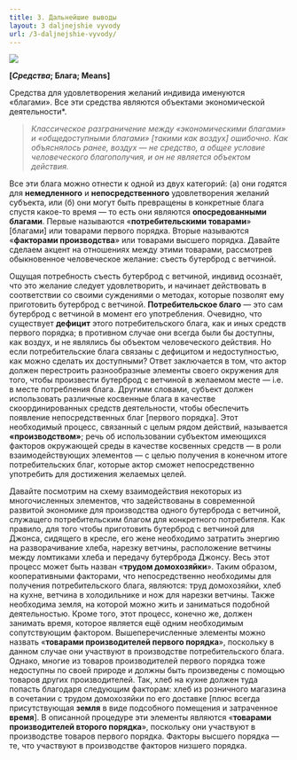 ```yaml
---
title: 3. Дальнейшие выводы
layout: 3 daljnejshie vyvody
url: /3-daljnejshie-vyvody/
---
```


![](/img/books/man-economy-and-state/oboi.png "")

**[*Средства*; Блага; Means]**

Средства для удовлетворения желаний индивида именуются «благами». Все эти средства являются объектами экономической деятельности*.

>*Классическое разграничение между «экономическими благами» и «общедоступными благами» [такими как воздух] ошибочно. Как объяснялось ранее, воздух — не средство, а общее условие человеческого благополучия, и он не является объектом действия.*

Все эти блага можно отнести к одной из двух категорий: (а) они годятся для **немедленного** и **непосредственного** удовлетворения желаний субъекта, или (б) они могут быть превращены в конкретные блага спустя какое-то время — то есть они являются **опосредованными благами**. Первые называются «**потребительскими товарами**» [благами] или товарами первого порядка. Вторые называются «**факторами производства**» или товарами высшего порядка. Давайте сделаем акцент на отношениях между этими товарами, рассмотрев обыкновенное человеческое желание: съесть бутерброд с ветчиной.

Ощущая потребность съесть бутерброд с ветчиной, индивид осознаёт, что это желание следует удовлетворить, и начинает действовать в соответствии со своими суждениями о методах, которые позволят ему приготовить бутерброд с ветчиной. **Потребительское благо** — это сам бутерброд с ветчиной в момент его употребления. Очевидно, что существует **дефицит** этого потребительского блага, как и иных средств первого порядка; в противном случае они всегда были бы доступны, как воздух, и не являлись бы объектом человеческого действия. Но если потребительские блага связаны с дефицитом и недоступностью, как можно сделать их доступными? Ответ заключается в том, что актор должен перестроить разнообразные элементы своего окружения для того, чтобы произвести бутерброд с ветчиной в желаемом месте — i.e. в месте потребления блага. Другими словами, субъект должен использовать различные косвенные блага в качестве скоординированных средств деятельности, чтобы обеспечить появление непосредственных благ [первого порядка]. Этот необходимый процесс, связанный с целым рядом действий, называется **«производством»**; речь об использовании субъектом имеющихся факторов окружающей среды в качестве косвенных средств — в роли взаимодействующих элементов — с целью получения в конечном итоге потребительских благ, которые актор сможет непосредственно употребить для достижения желаемых целей.

Давайте посмотрим на схему взаимодействия некоторых из многочисленных элементов, что задействованы в современной развитой экономике для производства одного бутерброда с ветчиной, служащего потребительским благом для конкретного потребителя. Как правило, для того чтобы приготовить бутерброд с ветчиной для Джонса, сидящего в кресле, его жене необходимо затратить энергию на разворачивание хлеба, нарезку ветчины, расположение ветчины между ломтиками хлеба и передачу бутерброда Джонсу. Весь этот процесс может быть назван «**трудом домохозяйки**». Таким образом, кооперативными факторами, что непосредственно необходимы для получения потребительского блага, являются: труд домохозяйки, хлеб на кухне, ветчина в холодильнике и нож для нарезки ветчины. Также необходима земля, на которой можно жить и заниматься подобной деятельностью. Кроме того, этот процесс, конечно же, должен занимать время, которое является ещё одним необходимым сопутствующим фактором. Вышеперечисленные элементы можно назвать «**товарами производителей первого порядка**», поскольку в данном случае они участвуют в производстве потребительского блага. Однако, многие из товаров производителей первого порядка тоже недоступны по своей природе и должны быть произведены с помощью товаров других производителей. Так, хлеб на кухне должен туда попасть благодаря следующим факторам: хлеб из розничного магазина в сочетании с трудом домохозяйки по его доставке [плюс всегда присутствующая **земля** в виде подсобного помещения и затраченное **время**]. В описанной процедуре эти элементы являются «**товарами производителей второго порядка**», поскольку они участвуют в производстве товаров первого порядка. Факторы высшего порядка — те, что участвуют в производстве факторов низшего порядка.

